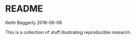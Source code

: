 README
================
Keith Baggerly
2018-06-06

This is a collection of stuff illustrating reproducible research.

